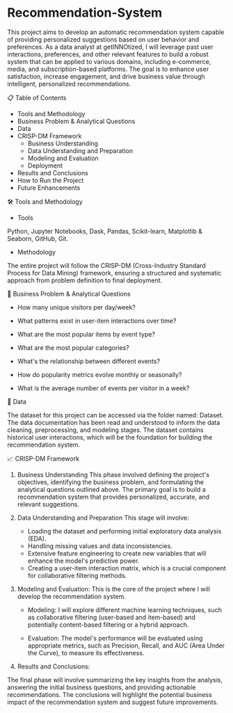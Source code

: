 # Recommendation-System
This project aims to develop an automatic recommendation system capable of providing personalized suggestions based on user behavior and preferences. As a data analyst at getINNOtized, I will leverage past user interactions, preferences, and other relevant features to build a robust system that can be applied to various domains, including e-commerce, media, and subscription-based platforms. The goal is to enhance user satisfaction, increase engagement, and drive business value through intelligent, personalized recommendations.

📋 Table of Contents
- Tools and Methodology
- Business Problem & Analytical Questions
- Data
- CRISP-DM Framework
    - Business Understanding
    - Data Understanding and Preparation
    - Modeling and Evaluation
    - Deployment
- Results and Conclusions
- How to Run the Project
- Future Enhancements

🛠️ Tools and Methodology

- Tools

Python, Jupyter Notebooks, Dask, Pandas, Scikit-learn, Matplotlib & Seaborn, GitHub, Git.

- Methodology

The entire project will follow the CRISP-DM (Cross-Industry Standard Process for Data Mining) framework, ensuring a structured and systematic approach from problem definition to final deployment.


🎯 Business Problem & Analytical Questions

- How many unique visitors per day/week?

- What patterns exist in user-item interactions over time?

- What are the most popular items by event type?
 
- What are the most popular categories?

- What's the relationship between different events?

- How do popularity metrics evolve monthly or seasonally?

- What is the average number of events per visitor in a week? 

💾 Data

The dataset for this project can be accessed via the folder named: Dataset. The data documentation has been read and understood to inform the data cleaning, preprocessing, and modeling stages. The dataset contains historical user interactions, which will be the foundation for building the recommendation system.

📈 CRISP-DM Framework

1. Business Understanding
This phase involved defining the project's objectives, identifying the business problem, and formulating the analytical questions outlined above. The primary goal is to build a recommendation system that provides personalized, accurate, and relevant suggestions.

2. Data Understanding and Preparation
This stage will involve:
    - Loading the dataset and performing initial exploratory data analysis
      (EDA).
    - Handling missing values and data inconsistencies.
    - Extensive feature engineering to create new variables that will
      enhance the model's predictive power.
    - Creating a user-item interaction matrix, which is a crucial component
      for collaborative filtering methods.

4. Modeling and Evaluation:
This is the core of the project where I will develop the recommendation system.
    - Modeling: I will explore different machine learning techniques, such as collaborative filtering (user-based and item-based) and potentially content-based filtering or a hybrid approach.

    - Evaluation: The model's performance will be evaluated using appropriate metrics, such as Precision, Recall, and AUC (Area Under the Curve), to measure its effectiveness.

4. Results and Conclusions:

The final phase will involve summarizing the key insights from the analysis, answering the initial business questions, and providing actionable recommendations. The conclusions will highlight the potential business impact of the recommendation system and suggest future improvements.

